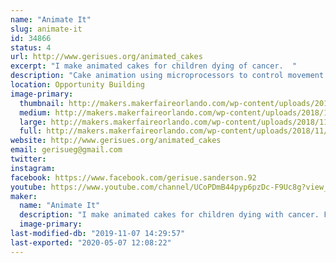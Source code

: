 ```yaml
---
name: "Animate It"
slug: animate-it
id: 34866
status: 4
url: http://www.gerisues.org/animated_cakes
excerpt: "I make animated cakes for children dying of cancer.  "
description: "Cake animation using microprocessors to control movement and sound of animated parts for cakes. For example, if I make a dog cake, the mouth opens and closes and barks, the paws tap, the ears wiggle and the tail wags. For a dragon, the wings flap, the mouth opens and roars, the tail wags and the claws move."
location: Opportunity Building
image-primary:
  thumbnail: http://makers.makerfaireorlando.com/wp-content/uploads/2018/11/bird.152201841_large-1-150x150.jpg
  medium: http://makers.makerfaireorlando.com/wp-content/uploads/2018/11/bird.152201841_large-1-300x233.jpg
  large: http://makers.makerfaireorlando.com/wp-content/uploads/2018/11/bird.152201841_large-1-1024x794.jpg
  full: http://makers.makerfaireorlando.com/wp-content/uploads/2018/11/bird.152201841_large-1.jpg
website: http://www.gerisues.org/animated_cakes
email: gerisueg@gmail.com
twitter: 
instagram: 
facebook: https://www.facebook.com/gerisue.sanderson.92
youtube: https://www.youtube.com/channel/UCoPDmB44pyp6pzDc-F9Uc8g?view_as=subscriber
maker:
  name: "Animate It"
  description: "I make animated cakes for children dying with cancer. For example, if I make a dog cake, the mouth opens and closes and barks, the paws tap, the ears wiggle and the tail wags. For a dragon, the wings flap, the mouth opens and roars, the tail wags and the claws move."
  image-primary: 
last-modified-db: "2019-11-07 14:29:57"
last-exported: "2020-05-07 12:08:22"
---
```

